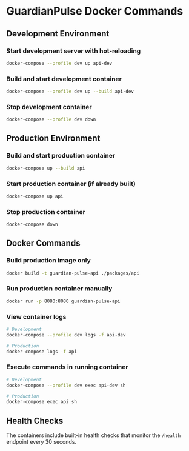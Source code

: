 # GuardianPulse Docker Commands

## Development Environment

### Start development server with hot-reloading
```bash
docker-compose --profile dev up api-dev
```

### Build and start development container
```bash
docker-compose --profile dev up --build api-dev
```

### Stop development container
```bash
docker-compose --profile dev down
```

## Production Environment

### Build and start production container
```bash
docker-compose up --build api
```

### Start production container (if already built)
```bash
docker-compose up api
```

### Stop production container
```bash
docker-compose down
```

## Docker Commands

### Build production image only
```bash
docker build -t guardian-pulse-api ./packages/api
```

### Run production container manually
```bash
docker run -p 8080:8080 guardian-pulse-api
```

### View container logs
```bash
# Development
docker-compose --profile dev logs -f api-dev

# Production
docker-compose logs -f api
```

### Execute commands in running container
```bash
# Development
docker-compose --profile dev exec api-dev sh

# Production
docker-compose exec api sh
```

## Health Checks

The containers include built-in health checks that monitor the `/health` endpoint every 30 seconds.
